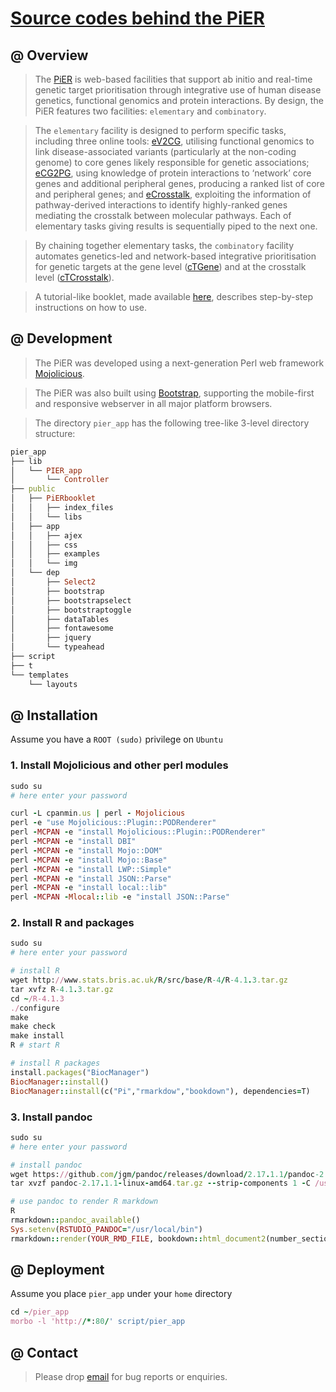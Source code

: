 # [Source codes behind the PiER](https://github.com/23verse/pier)

## @ Overview

> The [PiER](http://www.genetictargets.com) is web-based facilities that support ab initio and real-time genetic target prioritisation through integrative use of human disease genetics, functional genomics and protein interactions. By design, the PiER features two facilities: `elementary` and `combinatory`.

> The `elementary` facility is designed to perform specific tasks, including three online tools: [eV2CG](http://www.genetictargets.com/e/V2CG), utilising functional genomics to link disease-associated variants (particularly at the non-coding genome) to core genes likely responsible for genetic associations; [eCG2PG](http://www.genetictargets.com/e/CG2PG), using knowledge of protein interactions to ‘network’ core genes and additional peripheral genes, producing a ranked list of core and peripheral genes; and [eCrosstalk](http://www.genetictargets.com/e/Crosstalk), exploiting the information of pathway-derived interactions to identify highly-ranked genes mediating the crosstalk between molecular pathways. Each of elementary tasks giving results is sequentially piped to the next one. 

> By chaining together elementary tasks, the `combinatory` facility automates genetics-led and network-based integrative prioritisation for genetic targets at the gene level ([cTGene](http://www.genetictargets.com/c/TGene)) and at the crosstalk level ([cTCrosstalk](http://www.genetictargets.com/c/TCrosstalk)). 

>  A tutorial-like booklet, made available [here](http://www.genetictargets.com/PiERbooklet/index.html), describes step-by-step instructions on how to use.

## @ Development

> The PiER was developed using a next-generation Perl web framework [Mojolicious](https://www.mojolicious.org).

> The PiER was also built using [Bootstrap](https://getbootstrap.com), supporting the mobile-first and responsive webserver in all major platform browsers.

> The directory `pier_app` has the following tree-like 3-level directory structure:
```ruby
pier_app
├── lib
│   └── PIER_app
│       └── Controller
├── public
│   ├── PiERbooklet
│   │   ├── index_files
│   │   └── libs
│   ├── app
│   │   ├── ajex
│   │   ├── css
│   │   ├── examples
│   │   └── img
│   └── dep
│       ├── Select2
│       ├── bootstrap
│       ├── bootstrapselect
│       ├── bootstraptoggle
│       ├── dataTables
│       ├── fontawesome
│       ├── jquery
│       └── typeahead
├── script
├── t
└── templates
    └── layouts
```


## @ Installation

Assume you have a `ROOT (sudo)` privilege on `Ubuntu`

### 1. Install Mojolicious and other perl modules

```ruby
sudo su
# here enter your password

curl -L cpanmin.us | perl - Mojolicious
perl -e "use Mojolicious::Plugin::PODRenderer"
perl -MCPAN -e "install Mojolicious::Plugin::PODRenderer"
perl -MCPAN -e "install DBI"
perl -MCPAN -e "install Mojo::DOM"
perl -MCPAN -e "install Mojo::Base"
perl -MCPAN -e "install LWP::Simple"
perl -MCPAN -e "install JSON::Parse"
perl -MCPAN -e "install local::lib"
perl -MCPAN -Mlocal::lib -e "install JSON::Parse"
```

### 2. Install R and packages

```ruby
sudo su
# here enter your password

# install R
wget http://www.stats.bris.ac.uk/R/src/base/R-4/R-4.1.3.tar.gz
tar xvfz R-4.1.3.tar.gz
cd ~/R-4.1.3
./configure
make
make check
make install
R # start R

# install R packages
install.packages("BiocManager")
BiocManager::install()
BiocManager::install(c("Pi","rmarkdow","bookdown"), dependencies=T)
```

### 3. Install pandoc

```ruby
sudo su
# here enter your password

# install pandoc
wget https://github.com/jgm/pandoc/releases/download/2.17.1.1/pandoc-2.17.1.1-linux-amd64.tar.gz
tar xvzf pandoc-2.17.1.1-linux-amd64.tar.gz --strip-components 1 -C /usr/local/

# use pandoc to render R markdown
R
rmarkdown::pandoc_available()
Sys.setenv(RSTUDIO_PANDOC="/usr/local/bin")
rmarkdown::render(YOUR_RMD_FILE, bookdown::html_document2(number_sections=F, theme="readable", hightlight="default"))
```


## @ Deployment

Assume you place `pier_app` under your `home` directory

```ruby
cd ~/pier_app
morbo -l 'http://*:80/' script/pier_app
```

## @ Contact

> Please drop [email](mailto:fh12355@rjh.com.cn) for bug reports or enquiries.


